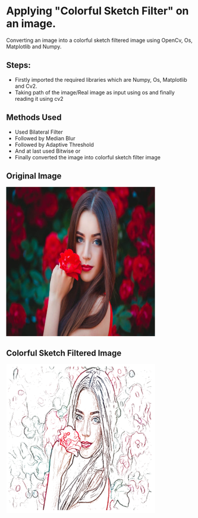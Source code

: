 # Applying "Colorful Sketch Filter" on an image.

Converting an image into a colorful sketch filtered image using OpenCv, Os, Matplotlib and Numpy.

## Steps:
* Firstly imported the required libraries which are Numpy, Os, Matplotlib and Cv2.
* Taking path of the image/Real image as input using os and finally reading it using cv2

## Methods Used
* Used Bilateral Filter
* Followed by Median Blur
* Followed by Adaptive Threshold
* And at last used Bitwise or
* Finally converted the image into colorful sketch filter image



## Original Image
<img src="Photos/image.jpg" height="400px">

## Colorful Sketch Filtered Image
<img src="Photos/(Colorful-Sketch Filtered)image.jpg" height="400px">

